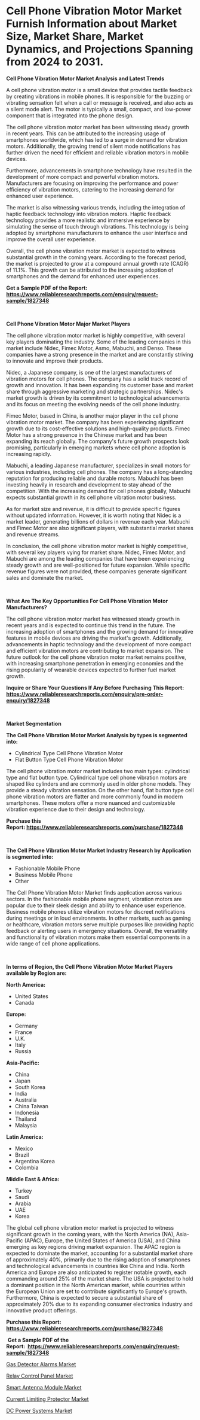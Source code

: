 <p><h1>Cell Phone Vibration Motor Market Furnish Information about Market Size, Market Share, Market Dynamics, and Projections Spanning from 2024 to 2031.</h1></p><p><strong>Cell Phone Vibration Motor Market Analysis and Latest Trends</strong></p>
<p><p>A cell phone vibration motor is a small device that provides tactile feedback by creating vibrations in mobile phones. It is responsible for the buzzing or vibrating sensation felt when a call or message is received, and also acts as a silent mode alert. The motor is typically a small, compact, and low-power component that is integrated into the phone design.</p><p>The cell phone vibration motor market has been witnessing steady growth in recent years. This can be attributed to the increasing usage of smartphones worldwide, which has led to a surge in demand for vibration motors. Additionally, the growing trend of silent mode notifications has further driven the need for efficient and reliable vibration motors in mobile devices.</p><p>Furthermore, advancements in smartphone technology have resulted in the development of more compact and powerful vibration motors. Manufacturers are focusing on improving the performance and power efficiency of vibration motors, catering to the increasing demand for enhanced user experience.</p><p>The market is also witnessing various trends, including the integration of haptic feedback technology into vibration motors. Haptic feedback technology provides a more realistic and immersive experience by simulating the sense of touch through vibrations. This technology is being adopted by smartphone manufacturers to enhance the user interface and improve the overall user experience.</p><p>Overall, the cell phone vibration motor market is expected to witness substantial growth in the coming years. According to the forecast period, the market is projected to grow at a compound annual growth rate (CAGR) of 11.1%. This growth can be attributed to the increasing adoption of smartphones and the demand for enhanced user experiences.</p></p>
<p><strong>Get a Sample PDF of the Report:&nbsp; <a href="https://www.reliableresearchreports.com/enquiry/request-sample/1827348">https://www.reliableresearchreports.com/enquiry/request-sample/1827348</a></strong></p>
<p>&nbsp;</p>
<p><strong>Cell Phone Vibration Motor Major Market Players</strong></p>
<p><p>The cell phone vibration motor market is highly competitive, with several key players dominating the industry. Some of the leading companies in this market include Nidec, Fimec Motor, Asmo, Mabuchi, and Denso. These companies have a strong presence in the market and are constantly striving to innovate and improve their products.</p><p>Nidec, a Japanese company, is one of the largest manufacturers of vibration motors for cell phones. The company has a solid track record of growth and innovation. It has been expanding its customer base and market share through aggressive marketing and strategic partnerships. Nidec's market growth is driven by its commitment to technological advancements and its focus on meeting the evolving needs of the cell phone industry.</p><p>Fimec Motor, based in China, is another major player in the cell phone vibration motor market. The company has been experiencing significant growth due to its cost-effective solutions and high-quality products. Fimec Motor has a strong presence in the Chinese market and has been expanding its reach globally. The company's future growth prospects look promising, particularly in emerging markets where cell phone adoption is increasing rapidly.</p><p>Mabuchi, a leading Japanese manufacturer, specializes in small motors for various industries, including cell phones. The company has a long-standing reputation for producing reliable and durable motors. Mabuchi has been investing heavily in research and development to stay ahead of the competition. With the increasing demand for cell phones globally, Mabuchi expects substantial growth in its cell phone vibration motor business.</p><p>As for market size and revenue, it is difficult to provide specific figures without updated information. However, it is worth noting that Nidec is a market leader, generating billions of dollars in revenue each year. Mabuchi and Fimec Motor are also significant players, with substantial market shares and revenue streams.</p><p>In conclusion, the cell phone vibration motor market is highly competitive, with several key players vying for market share. Nidec, Fimec Motor, and Mabuchi are among the leading companies that have been experiencing steady growth and are well-positioned for future expansion. While specific revenue figures were not provided, these companies generate significant sales and dominate the market.</p></p>
<p>&nbsp;</p>
<p><strong>What Are The Key Opportunities For Cell Phone Vibration Motor Manufacturers?</strong></p>
<p><p>The cell phone vibration motor market has witnessed steady growth in recent years and is expected to continue this trend in the future. The increasing adoption of smartphones and the growing demand for innovative features in mobile devices are driving the market's growth. Additionally, advancements in haptic technology and the development of more compact and efficient vibration motors are contributing to market expansion. The future outlook for the cell phone vibration motor market remains positive, with increasing smartphone penetration in emerging economies and the rising popularity of wearable devices expected to further fuel market growth.</p></p>
<p><strong>Inquire or Share Your Questions If Any Before Purchasing This Report: <a href="https://www.reliableresearchreports.com/enquiry/pre-order-enquiry/1827348">https://www.reliableresearchreports.com/enquiry/pre-order-enquiry/1827348</a></strong></p>
<p>&nbsp;</p>
<p><strong>Market Segmentation</strong></p>
<p><strong>The Cell Phone Vibration Motor Market Analysis by types is segmented into:</strong></p>
<p><ul><li>Cylindrical Type Cell Phone Vibration Motor</li><li>Flat Button Type Cell Phone Vibration Motor</li></ul></p>
<p><p>The cell phone vibration motor market includes two main types: cylindrical type and flat button type. Cylindrical type cell phone vibration motors are shaped like cylinders and are commonly used in older phone models. They provide a steady vibration sensation. On the other hand, flat button type cell phone vibration motors are flatter and more commonly found in modern smartphones. These motors offer a more nuanced and customizable vibration experience due to their design and technology.</p></p>
<p><strong>Purchase this Report:&nbsp;<a href="https://www.reliableresearchreports.com/purchase/1827348">https://www.reliableresearchreports.com/purchase/1827348</a></strong></p>
<p>&nbsp;</p>
<p><strong>The Cell Phone Vibration Motor Market Industry Research by Application is segmented into:</strong></p>
<p><ul><li>Fashionable Mobile Phone</li><li>Business Mobile Phone</li><li>Other</li></ul></p>
<p><p>The Cell Phone Vibration Motor Market finds application across various sectors. In the fashionable mobile phone segment, vibration motors are popular due to their sleek design and ability to enhance user experience. Business mobile phones utilize vibration motors for discreet notifications during meetings or in loud environments. In other markets, such as gaming or healthcare, vibration motors serve multiple purposes like providing haptic feedback or alerting users in emergency situations. Overall, the versatility and functionality of vibration motors make them essential components in a wide range of cell phone applications.</p></p>
<p>&nbsp;</p>
<p><strong>In terms of Region, the Cell Phone Vibration Motor Market Players available by Region are:</strong></p>
<p>
    <p> <strong> North America: </strong>
        <ul>
            <li>United States</li>
            <li>Canada</li>
        </ul>
        </p> 
    <p> <strong> Europe: </strong>
        <ul>
            <li>Germany</li>
            <li>France</li>
            <li>U.K.</li>
            <li>Italy</li>
            <li>Russia</li>
        </ul>
        </p> 
    <p> <strong> Asia-Pacific: </strong>
        <ul>
            <li>China</li>
            <li>Japan</li>
            <li>South Korea</li>
            <li>India</li>
            <li>Australia</li>
            <li>China Taiwan</li>
            <li>Indonesia</li>
            <li>Thailand</li>
            <li>Malaysia</li>
        </ul>
        </p> 
    <p> <strong> Latin America: </strong>
        <ul>
            <li>Mexico</li>
            <li>Brazil</li>
            <li>Argentina Korea</li>
            <li>Colombia</li>
        </ul>
        </p> 
    <p> <strong> Middle East & Africa: </strong>
        <ul>
            <li>Turkey</li>
            <li>Saudi</li>
            <li>Arabia</li>
            <li>UAE</li>
            <li>Korea</li>
        </ul>
    </p>
    </p>
<p><p>The global cell phone vibration motor market is projected to witness significant growth in the coming years, with the North America (NA), Asia-Pacific (APAC), Europe, the United States of America (USA), and China emerging as key regions driving market expansion. The APAC region is expected to dominate the market, accounting for a substantial market share of approximately 40%, primarily due to the rising adoption of smartphones and technological advancements in countries like China and India. North America and Europe are also anticipated to register notable growth, each commanding around 25% of the market share. The USA is projected to hold a dominant position in the North American market, while countries within the European Union are set to contribute significantly to Europe's growth. Furthermore, China is expected to secure a substantial share of approximately 20% due to its expanding consumer electronics industry and innovative product offerings.</p></p>
<p><strong>Purchase this Report: <a href="https://www.reliableresearchreports.com/purchase/1827348">https://www.reliableresearchreports.com/purchase/1827348</a></strong></p>
<p>&nbsp;<strong>Get a Sample PDF of the Report:&nbsp;&nbsp;<a href="https://www.reliableresearchreports.com/enquiry/request-sample/1827348">https://www.reliableresearchreports.com/enquiry/request-sample/1827348</a></strong></p>
<p><strong></strong></p>
<p><p><a href="https://github.com/rahu1506/Market-Research-Report-List-2/blob/main/gas-detector-alarms-market.md">Gas Detector Alarms Market</a></p><p><a href="https://github.com/aasishrp01/Market-Research-Report-List-2/blob/main/relay-control-panel-market.md">Relay Control Panel Market</a></p><p><a href="https://github.com/aashishrp02/Market-Research-Report-List-1/blob/main/smart-antenna-module-market.md">Smart Antenna Module Market</a></p><p><a href="https://github.com/Paul14Anderson63/Market-Research-Report-List-2/blob/main/current-limiting-protector-market.md">Current Limiting Protector Market</a></p><p><a href="https://github.com/aashishrp/Market-Research-Report-List-1/blob/main/dc-power-systems-market.md">DC Power Systems Market</a></p></p>